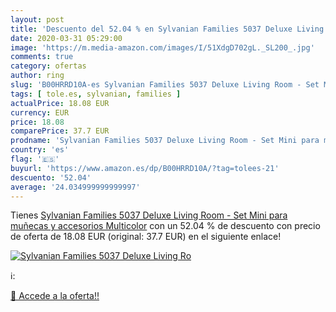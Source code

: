 ```yaml
---
layout: post
title: 'Descuento del 52.04 % en Sylvanian Families 5037 Deluxe Living Ro'
date: 2020-03-31 05:29:00
image: 'https://m.media-amazon.com/images/I/51XdgD702gL._SL200_.jpg'
comments: true
category: ofertas
author: ring
slug: 'B00HRRD10A-es Sylvanian Families 5037 Deluxe Living Room - Set Mini para...'
tags: [ tole.es, sylvanian, families ]
actualPrice: 18.08 EUR
currency: EUR
price: 18.08
comparePrice: 37.7 EUR
prodname: 'Sylvanian Families 5037 Deluxe Living Room - Set Mini para muñecas y accesorios  Multicolor'
country: 'es'
flag: '🇪🇸'
buyurl: 'https://www.amazon.es/dp/B00HRRD10A/?tag=tolees-21'
descuento: '52.04'
average: '24.034999999999997'
---
```


Tienes [Sylvanian Families 5037 Deluxe Living Room - Set Mini para muñecas y accesorios  Multicolor](https://www.amazon.es/dp/B00HRRD10A/?tag=tolees-21) con un 52.04 % de descuento con precio de oferta de 18.08 EUR (original: 37.7 EUR) en el siguiente enlace!

[![Sylvanian Families 5037 Deluxe Living Ro](https://m.media-amazon.com/images/I/51XdgD702gL._SL200_.jpg)](https://www.amazon.es/dp/B00HRRD10A/?tag=tolees-21)

ℹ️:


[🛒 Accede a la oferta!!](https://www.amazon.es/dp/B00HRRD10A/?tag=tolees-21)
